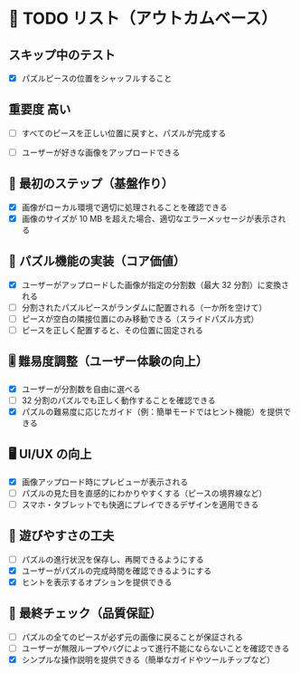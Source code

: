# 🎯 TODO リスト（アウトカムベース）

## スキップ中のテスト

- [x] パズルピースの位置をシャッフルすること

## 重要度 高い

- [ ] すべてのピースを正しい位置に戻すと、パズルが完成する  


- [ ] ユーザーが好きな画像をアップロードできる



## 🏁 最初のステップ（基盤作り）


- [x] 画像がローカル環境で適切に処理されることを確認できる  
- [x] 画像のサイズが 10 MB を超えた場合、適切なエラーメッセージが表示される  

## 🧩 パズル機能の実装（コア価値）

- [x] ユーザーがアップロードした画像が指定の分割数（最大 32 分割）に変換される  
- [ ] 分割されたパズルピースがランダムに配置される（一か所を空けて）  
- [ ] ピースが空白の隣接位置にのみ移動できる（スライドパズル方式）  
- [ ] ピースを正しく配置すると、その位置に固定される  

## 🎚 難易度調整（ユーザー体験の向上）

- [x] ユーザーが分割数を自由に選べる  
- [ ] 32 分割のパズルでも正しく動作することを確認できる  
- [x] パズルの難易度に応じたガイド（例：簡単モードではヒント機能）を提供できる  

## 🖥️ UI/UX の向上

- [x] 画像アップロード時にプレビューが表示される  
- [ ] パズルの見た目を直感的にわかりやすくする（ピースの境界線など）  
- [ ] スマホ・タブレットでも快適にプレイできるデザインを適用できる  

## 🔄 遊びやすさの工夫

- [ ] パズルの進行状況を保存し、再開できるようにする  
- [x] ユーザーがパズルの完成時間を確認できるようにする  
- [x] ヒントを表示するオプションを提供できる  

## 🎯 最終チェック（品質保証）

- [ ] パズルの全てのピースが必ず元の画像に戻ることが保証される  
- [ ] ユーザーが無限ループやバグによって進行不能にならないことを確認できる  
- [x] シンプルな操作説明を提供できる（簡単なガイドやツールチップなど）

